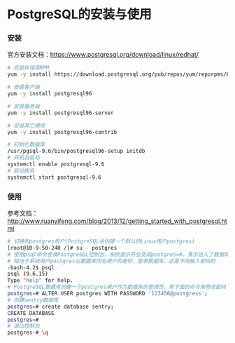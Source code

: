 # PostgreSQL的安装与使用

### 安装
官方安装文档：https://www.postgresql.org/download/linux/redhat/
```bash
# 安装存储库RPM
yum -y install https://download.postgresql.org/pub/repos/yum/reporpms/EL-7-x86_64/pgdg-redhat-repo-latest.noarch.rpm

# 安装客户端
yum -y install postgresql96

# 安装服务端
yum -y install postgresql96-server

# 安装其它模块
yum -y install postgresql96-contrib

# 初始化数据库
/usr/pgsql-9.6/bin/postgresql96-setup initdb
# 开机自启动
systemctl enable postgresql-9.6
# 启动服务
systemctl start postgresql-9.6
```

### 使用
参考文档：http://www.ruanyifeng.com/blog/2013/12/getting_started_with_postgresql.html
```bash
# 切换到postgres用户(PostgreSQL会创建一个默认的Linux用户postgres)
[root@10-9-50-240 /]# su - postgres
# 使用psql命令登录PostgreSQL控制台，系统提示符会变成postgres=#，表示进入了数据库控制台
# 相当于系统用户postgres以数据库同名用户的身份，登录数据库，这是不用输入密码的
-bash-4.2$ psql
psql (9.6.15)
Type "help" for help.
# PostgreSQL数据库创建一个postgres用户作为数据库的管理员，用下面的命令来修改密码
postgres=# ALTER USER postgres WITH PASSWORD '123456@postgress';
# 创建sentry数据库
postgres=# create database sentry;
CREATE DATABASE
postgres=#
# 退出控制台
postgres-# \q
```
